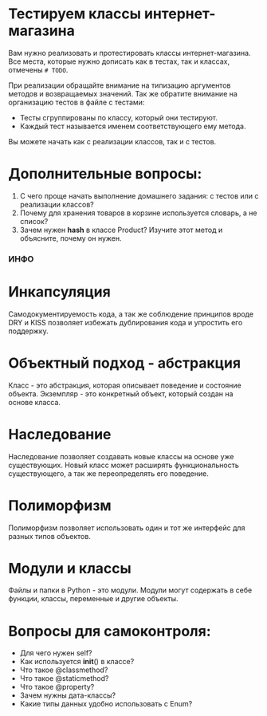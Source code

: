 # Тестируем классы интернет-магазина
Вам нужно реализовать и протестировать классы интернет-магазина.
Все места, которые нужно дописать как в тестах, так и классах, отмечены `# TODO`.

При реализации обращайте внимание на типизацию аргументов методов и возвращаемых значений.
Так же обратите внимание на организацию тестов в файле с тестами:
- Тесты сгруппированы по классу, который они тестируют.
- Каждый тест называется именем соответствующего ему метода.

Вы можете начать как с реализации классов, так и с тестов.


# Дополнительные вопросы:
1. С чего проще начать выполнение домашнего задания: с тестов или с реализации классов?
2. Почему для хранения товаров в корзине используется словарь, а не список?
3. Зачем нужен __hash__ в классе Product? Изучите этот метод и объясните, почему он нужен.

### ИНФО

# Инкапсуляция
Самодокументируемость кода, а так же соблюдение принципов вроде DRY и KISS
позволяет избежать дублирования кода и упростить его поддержку.

# Объектный подход - абстракция
Класс - это абстракция, которая описывает поведение и состояние объекта.
Экземпляр - это конкретный объект, который создан на основе класса.

# Наследование
Наследование позволяет создавать новые классы на основе уже существующих.
Новый класс может расширять функциональность существующего, а так же переопределять его поведение.

# Полиморфизм
Полиморфизм позволяет использовать один и тот же интерфейс для разных типов объектов.

# Модули и классы
Файлы и папки в Python - это модули. 
Модули могут содержать в себе функции, классы, переменные и другие объекты.

# Вопросы для самоконтроля:
- Для чего нужен self?
- Как используется __init__() в классе?
- Что такое @classmethod?
- Что такое @staticmethod?
- Что такое @property?
- Зачем нужны дата-классы?
- Какие типы данных удобно использовать с Enum?
